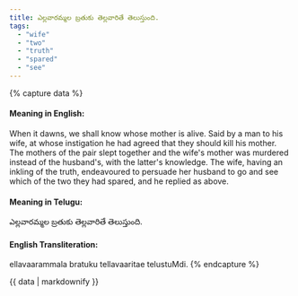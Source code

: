 ```yaml
---
title: ఎల్లవారమ్మల బ్రతుకు తెల్లవారితే తెలుస్తుంది.
tags:
  - "wife"
  - "two"
  - "truth"
  - "spared"
  - "see"
---
```


{% capture data %}
#### Meaning in English:
When it dawns, we shall know whose mother is alive.
Said by a man to his wife, at whose instigation he had agreed that they should kill his mother. The mothers of the pair slept together and the wife's mother was murdered instead of the husband's, with the latter's knowledge. The wife, having an inkling of the truth, endeavoured to persuade her husband to go and see which of the two they had spared, and he replied as above.

#### Meaning in Telugu:
ఎల్లవారమ్మల బ్రతుకు తెల్లవారితే తెలుస్తుంది.

#### English Transliteration:
ellavaarammala bratuku tellavaaritae telustuMdi.
{% endcapture %}

<div class="notice">{{ data | markdownify }}</div>

